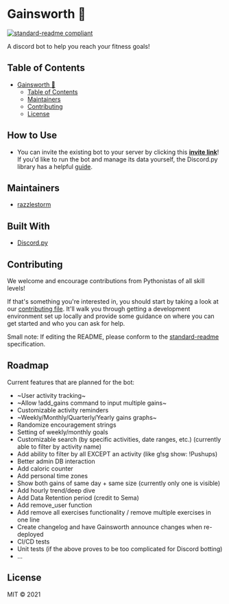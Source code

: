 # Gainsworth 🤖

[![standard-readme compliant](https://img.shields.io/badge/standard--readme-OK-green.svg?style=flat-square)](https://github.com/RichardLitt/standard-readme)

A discord bot to help you reach your fitness goals!

## Table of Contents

- [Gainsworth 🤖](#gainsworth-)
  - [Table of Contents](#table-of-contents)
  - [Maintainers](#maintainers)
  - [Contributing](#contributing)
  - [License](#license)

## How to Use

* You can invite the existing bot to your server by clicking this **[invite link](https://discord.com/api/oauth2/authorize?client_id=910743103785271356&permissions=309237648448&scope=bot)**! If you'd like to run the bot and manage its data yourself, the Discord.py library has a helpful [guide](https://discordpy.readthedocs.io/en/stable/discord.html).

## Maintainers

* [razzlestorm](https://github.com/razzlestorm)


## Built With

* [Discord.py](https://discordpy.readthedocs.io/en/stable/index.html)

## Contributing

We welcome and encourage contributions from Pythonistas of all skill levels!

If that's something you're interested in, you should start by taking a look at
our [contributing file](CONTRIBUTING.md). It'll walk you through getting a
development environment set up locally and provide some guidance on where you
can get started and who you can ask for help.

Small note: If editing the README, please conform to the
[standard-readme](https://github.com/RichardLitt/standard-readme) specification.

## Roadmap

Current features that are planned for the bot:
* ~User activity tracking~
* ~Allow !add_gains command to input multiple gains~
* Customizable activity reminders
* ~Weekly/Monthly/Quarterly/Yearly gains graphs~
* Randomize encouragement strings
* Setting of weekly/monthly goals
* Customizable search (by specific activities, date ranges, etc.) (currently able to filter by activity name)
* Add ability to filter by all EXCEPT an activity (like g!sg show: !Pushups)
* Better admin DB interaction
* Add caloric counter
* Add personal time zones
* Show both gains of same day + same size (currently only one is visible)
* Add hourly trend/deep dive
* Add Data Retention period (credit to Sema)
* Add remove_user function
* Add remove all exercises functionality / remove multiple exercises in one line
* Create changelog and have Gainsworth announce changes when re-deployed
* CI/CD tests
* Unit tests (if the above proves to be too complicated for Discord botting)
* ...


## License

MIT © 2021
